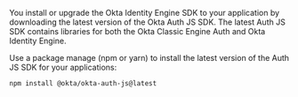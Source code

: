You install or upgrade the Okta Identity Engine SDK to your application by downloading the latest version of the Okta Auth JS SDK. The latest Auth JS SDK contains libraries for both the Okta Classic Engine Auth and Okta Identity Engine.

Use a package manage (npm or yarn) to install the latest version of the Auth JS SDK for your applications:

```bash
npm install @okta/okta-auth-js@latest
```

